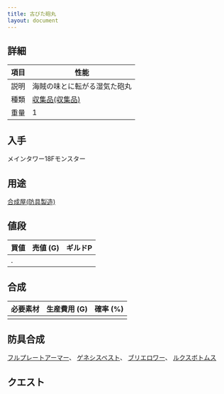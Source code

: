 ```yaml
---
title: 古びた砲丸
layout: document
---
```

## 詳細

|項目|性能|
|---|---|
|説明|海賊の味とに転がる湿気た砲丸|
|種類|[収集品(収集品)](収集品(収集品))|
|重量|1|

## 入手

メインタワー18Fモンスター

## 用途

[合成屋(防具製造)](合成屋(防具製造))

## 値段

|買値|売値 (G)|ギルドP|
|---|---|---|
|.|||

## 合成

|必要素材|生産費用 (G)|確率 (%)|
|---|---|---|
||||

## 防具合成

[フルプレートアーマー](フルプレートアーマー)、
[ゲネシスベスト](ゲネシスベスト)、
[ブリエロワー](ブリエロワー)、
[ルクスボトムス](ルクスボトムス)

## クエスト

